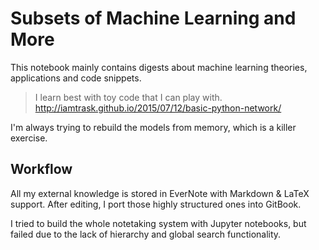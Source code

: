 # Subsets of Machine Learning and More


This notebook mainly contains digests about machine learning theories, applications and code snippets. 

> I learn best with toy code that I can play with. 
http://iamtrask.github.io/2015/07/12/basic-python-network/

I'm always trying to rebuild the models from memory, which is a killer exercise. 

## Workflow
All my external knowledge is stored in EverNote with Markdown & LaTeX support. After editing, I port those highly structured ones into GitBook.

I tried to build the whole notetaking system with Jupyter notebooks, but failed due to the lack of hierarchy and global search functionality.
